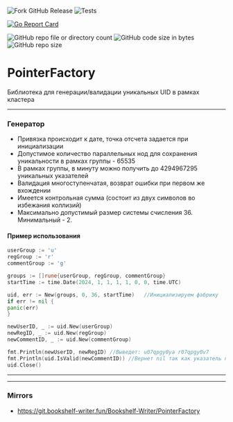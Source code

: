 ![Fork GitHub Release](https://img.shields.io/github/v/release/Bookshelf-Writer/PointerFactory)
![Tests](https://github.com/Bookshelf-Writer/PointerFactory/actions/workflows/go-test.yml/badge.svg)

[![Go Report Card](https://goreportcard.com/badge/github.com/Bookshelf-Writer/PointerFactory)](https://goreportcard.com/report/github.com/Bookshelf-Writer/PointerFactory)

![GitHub repo file or directory count](https://img.shields.io/github/directory-file-count/Bookshelf-Writer/PointerFactory?color=orange)
![GitHub code size in bytes](https://img.shields.io/github/languages/code-size/Bookshelf-Writer/PointerFactory?color=green)
![GitHub repo size](https://img.shields.io/github/repo-size/Bookshelf-Writer/PointerFactory)


# PointerFactory
Библиотека для генерации/валидации уникальных UID в рамках кластера

---

### Генератор

- Привязка происходит к дате, точка отсчета задается при инициализации
- Допустимое количество параллельных нод для сохранения уникальности в рамках группы - 65535
- В рамках группы, в минуту можно получить до 4294967295 уникальных указателей
- Валидация многоступенчатая, возврат ошибки при первом же вхождении
- Имеется контрольная сумма (состоит из двух символов во избежания коллизий)
- Максимально допустимый размер системы счисления 36. Минимальный - 2.

#### Пример использования

```Go
userGroup := 'u'
regGroup := 'r'
commentGroup := 'g'

groups := []rune{userGroup, regGroup, commentGroup}
startTime := time.Date(2024, 1, 1, 1, 1, 0, 0, time.UTC)

uid, err := New(groups, 0, 36, startTime)   //Инициализируем фабрику
if err != nil {
panic(err)
}

newUserID, _ := uid.New(userGroup)
newRegID, _ := uid.New(regGroup)
newCommentID, _ := uid.New(commentGroup)

fmt.Println(newUserID, newRegID) //Выведет: u07qpgy0ya r07qpgy0v7
fmt.Println(uid.IsValid(newCommentID)) //Вернет nil так как указатель полностью валиден
uid.Close()
```

---

---

### Mirrors

- https://git.bookshelf-writer.fun/Bookshelf-Writer/PointerFactory